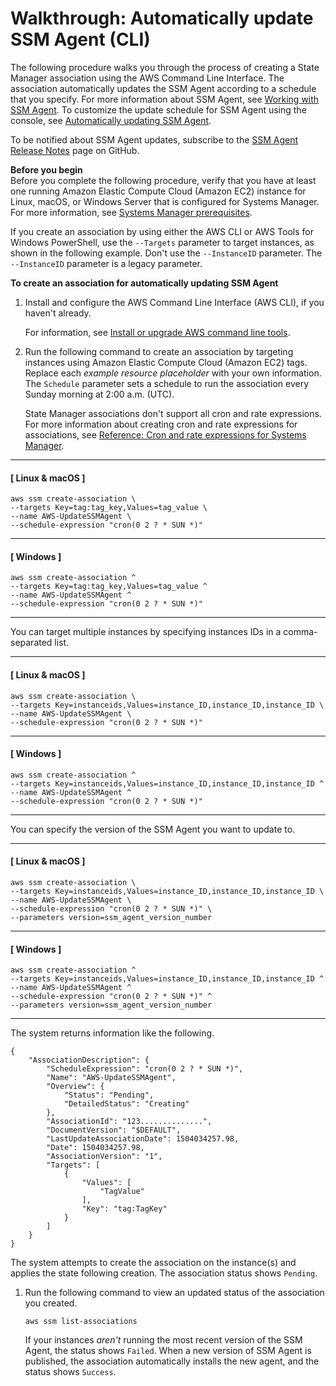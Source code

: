 # Walkthrough: Automatically update SSM Agent \(CLI\)<a name="sysman-state-cli"></a>

The following procedure walks you through the process of creating a State Manager association using the AWS Command Line Interface\. The association automatically updates the SSM Agent according to a schedule that you specify\. For more information about SSM Agent, see [Working with SSM Agent](ssm-agent.md)\. To customize the update schedule for SSM Agent using the console, see [Automatically updating SSM Agent](ssm-agent-automatic-updates.md#ssm-agent-automatic-updates-console)\.

To be notified about SSM Agent updates, subscribe to the [SSM Agent Release Notes](https://github.com/aws/amazon-ssm-agent/blob/master/RELEASENOTES.md) page on GitHub\.

**Before you begin**  
Before you complete the following procedure, verify that you have at least one running Amazon Elastic Compute Cloud \(Amazon EC2\) instance for Linux, macOS, or Windows Server that is configured for Systems Manager\. For more information, see [Systems Manager prerequisites](systems-manager-prereqs.md)\. 

If you create an association by using either the AWS CLI or AWS Tools for Windows PowerShell, use the `--Targets` parameter to target instances, as shown in the following example\. Don't use the `--InstanceID` parameter\. The `--InstanceID` parameter is a legacy parameter\.

**To create an association for automatically updating SSM Agent**

1. Install and configure the AWS Command Line Interface \(AWS CLI\), if you haven't already\.

   For information, see [Install or upgrade AWS command line tools](getting-started-cli.md)\.

1. Run the following command to create an association by targeting instances using Amazon Elastic Compute Cloud \(Amazon EC2\) tags\. Replace each *example resource placeholder* with your own information\. The `Schedule` parameter sets a schedule to run the association every Sunday morning at 2:00 a\.m\. \(UTC\)\.

   State Manager associations don't support all cron and rate expressions\. For more information about creating cron and rate expressions for associations, see [Reference: Cron and rate expressions for Systems Manager](reference-cron-and-rate-expressions.md)\.

------
#### [ Linux & macOS ]

   ```
   aws ssm create-association \
   --targets Key=tag:tag_key,Values=tag_value \
   --name AWS-UpdateSSMAgent \
   --schedule-expression "cron(0 2 ? * SUN *)"
   ```

------
#### [ Windows ]

   ```
   aws ssm create-association ^
   --targets Key=tag:tag_key,Values=tag_value ^
   --name AWS-UpdateSSMAgent ^
   --schedule-expression "cron(0 2 ? * SUN *)"
   ```

------

   You can target multiple instances by specifying instances IDs in a comma\-separated list\.

------
#### [ Linux & macOS ]

   ```
   aws ssm create-association \
   --targets Key=instanceids,Values=instance_ID,instance_ID,instance_ID \
   --name AWS-UpdateSSMAgent \
   --schedule-expression "cron(0 2 ? * SUN *)"
   ```

------
#### [ Windows ]

   ```
   aws ssm create-association ^
   --targets Key=instanceids,Values=instance_ID,instance_ID,instance_ID ^
   --name AWS-UpdateSSMAgent ^
   --schedule-expression "cron(0 2 ? * SUN *)"
   ```

------

   You can specify the version of the SSM Agent you want to update to\.

------
#### [ Linux & macOS ]

   ```
   aws ssm create-association \
   --targets Key=instanceids,Values=instance_ID,instance_ID,instance_ID \
   --name AWS-UpdateSSMAgent \
   --schedule-expression "cron(0 2 ? * SUN *)" \
   --parameters version=ssm_agent_version_number
   ```

------
#### [ Windows ]

   ```
   aws ssm create-association ^
   --targets Key=instanceids,Values=instance_ID,instance_ID,instance_ID ^
   --name AWS-UpdateSSMAgent ^
   --schedule-expression "cron(0 2 ? * SUN *)" ^
   --parameters version=ssm_agent_version_number
   ```

------

   The system returns information like the following\.

   ```
   {
       "AssociationDescription": {
           "ScheduleExpression": "cron(0 2 ? * SUN *)",
           "Name": "AWS-UpdateSSMAgent",
           "Overview": {
               "Status": "Pending",
               "DetailedStatus": "Creating"
           },
           "AssociationId": "123..............",
           "DocumentVersion": "$DEFAULT",
           "LastUpdateAssociationDate": 1504034257.98,
           "Date": 1504034257.98,
           "AssociationVersion": "1",
           "Targets": [
               {
                   "Values": [
                       "TagValue"
                   ],
                   "Key": "tag:TagKey"
               }
           ]
       }
   }
   ```

   The system attempts to create the association on the instance\(s\) and applies the state following creation\. The association status shows `Pending`\.

1. Run the following command to view an updated status of the association you created\. 

   ```
   aws ssm list-associations
   ```

   If your instances *aren't* running the most recent version of the SSM Agent, the status shows `Failed`\. When a new version of SSM Agent is published, the association automatically installs the new agent, and the status shows `Success`\.